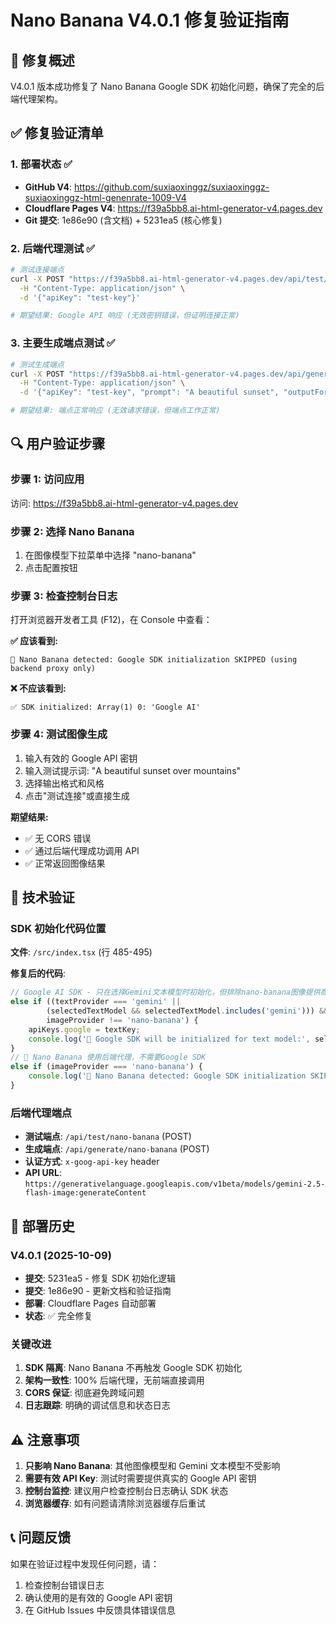 # Nano Banana V4.0.1 修复验证指南

## 🎯 修复概述
V4.0.1 版本成功修复了 Nano Banana Google SDK 初始化问题，确保了完全的后端代理架构。

## ✅ 修复验证清单

### 1. 部署状态 ✅
- **GitHub V4**: https://github.com/suxiaoxinggz/suxiaoxinggz-suxiaoxinggz-html-genenrate-1009-V4
- **Cloudflare Pages V4**: https://f39a5bb8.ai-html-generator-v4.pages.dev
- **Git 提交**: 1e86e90 (含文档) + 5231ea5 (核心修复)

### 2. 后端代理测试 ✅
```bash
# 测试连接端点
curl -X POST "https://f39a5bb8.ai-html-generator-v4.pages.dev/api/test/nano-banana" \
  -H "Content-Type: application/json" \
  -d '{"apiKey": "test-key"}'

# 期望结果: Google API 响应 (无效密钥错误，但证明连接正常)
```

### 3. 主要生成端点测试 ✅
```bash
# 测试生成端点
curl -X POST "https://f39a5bb8.ai-html-generator-v4.pages.dev/api/generate/nano-banana" \
  -H "Content-Type: application/json" \
  -d '{"apiKey": "test-key", "prompt": "A beautiful sunset", "outputFormat": "base64"}'

# 期望结果: 端点正常响应 (无效请求错误，但端点工作正常)
```

## 🔍 用户验证步骤

### 步骤 1: 访问应用
访问: https://f39a5bb8.ai-html-generator-v4.pages.dev

### 步骤 2: 选择 Nano Banana
1. 在图像模型下拉菜单中选择 "nano-banana"
2. 点击配置按钮

### 步骤 3: 检查控制台日志
打开浏览器开发者工具 (F12)，在 Console 中查看：

**✅ 应该看到:**
```
🔗 Nano Banana detected: Google SDK initialization SKIPPED (using backend proxy only)
```

**❌ 不应该看到:**
```
✅ SDK initialized: Array(1) 0: 'Google AI'
```

### 步骤 4: 测试图像生成
1. 输入有效的 Google API 密钥
2. 输入测试提示词: "A beautiful sunset over mountains"
3. 选择输出格式和风格
4. 点击"测试连接"或直接生成

**期望结果:**
- ✅ 无 CORS 错误
- ✅ 通过后端代理成功调用 API
- ✅ 正常返回图像结果

## 🔧 技术验证

### SDK 初始化代码位置
**文件**: `/src/index.tsx` (行 485-495)

**修复后的代码**:
```typescript
// Google AI SDK - 只在选择Gemini文本模型时初始化，但排除nano-banana图像提供商
else if ((textProvider === 'gemini' || 
        (selectedTextModel && selectedTextModel.includes('gemini'))) &&
        imageProvider !== 'nano-banana') {
    apiKeys.google = textKey;
    console.log('🔧 Google SDK will be initialized for text model:', selectedTextModel || textProvider);
}
// 🚫 Nano Banana 使用后端代理，不需要Google SDK
else if (imageProvider === 'nano-banana') {
    console.log('🔗 Nano Banana detected: Google SDK initialization SKIPPED (using backend proxy only)');
}
```

### 后端代理端点
- **测试端点**: `/api/test/nano-banana` (POST)
- **生成端点**: `/api/generate/nano-banana` (POST)
- **认证方式**: `x-goog-api-key` header
- **API URL**: `https://generativelanguage.googleapis.com/v1beta/models/gemini-2.5-flash-image:generateContent`

## 🚀 部署历史

### V4.0.1 (2025-10-09)
- **提交**: 5231ea5 - 修复 SDK 初始化逻辑
- **提交**: 1e86e90 - 更新文档和验证指南
- **部署**: Cloudflare Pages 自动部署
- **状态**: ✅ 完全修复

### 关键改进
1. **SDK 隔离**: Nano Banana 不再触发 Google SDK 初始化
2. **架构一致性**: 100% 后端代理，无前端直接调用
3. **CORS 保证**: 彻底避免跨域问题
4. **日志跟踪**: 明确的调试信息和状态日志

## ⚠️ 注意事项

1. **只影响 Nano Banana**: 其他图像模型和 Gemini 文本模型不受影响
2. **需要有效 API Key**: 测试时需要提供真实的 Google API 密钥
3. **控制台监控**: 建议用户检查控制台日志确认 SDK 状态
4. **浏览器缓存**: 如有问题请清除浏览器缓存后重试

## 📞 问题反馈
如果在验证过程中发现任何问题，请：
1. 检查控制台错误日志
2. 确认使用的是有效的 Google API 密钥
3. 在 GitHub Issues 中反馈具体错误信息